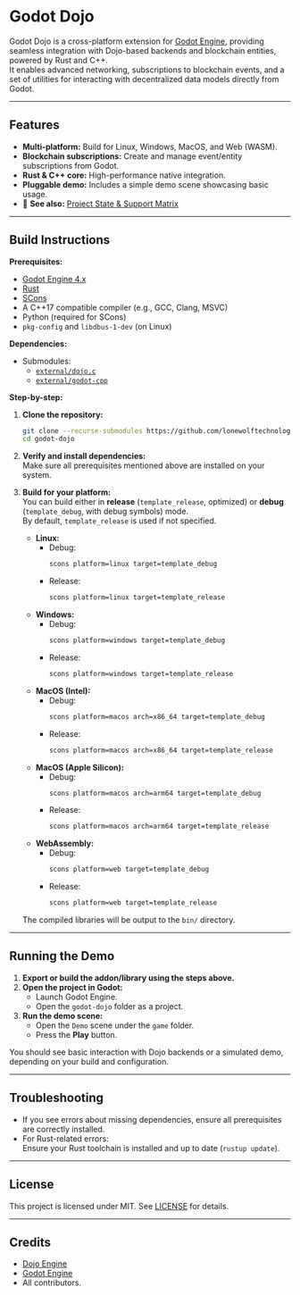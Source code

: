 # Godot Dojo

Godot Dojo is a cross-platform extension for [Godot Engine](https://godotengine.org/), providing seamless integration with Dojo-based backends and blockchain entities, powered by Rust and C++.  
It enables advanced networking, subscriptions to blockchain events, and a set of utilities for interacting with decentralized data models directly from Godot.

---

## Features

- **Multi-platform:** Build for Linux, Windows, MacOS, and Web (WASM).
- **Blockchain subscriptions:** Create and manage event/entity subscriptions from Godot.
- **Rust & C++ core:** High-performance native integration.
- **Pluggable demo:** Includes a simple demo scene showcasing basic usage.
- 📄 **See also:** [Project State & Support Matrix](project-state.md)

---

## Build Instructions

**Prerequisites:**
- [Godot Engine 4.x](https://godotengine.org/)
- [Rust](https://www.rust-lang.org/tools/install)
- [SCons](https://scons.org/pages/download.html)
- A C++17 compatible compiler (e.g., GCC, Clang, MSVC)
- Python (required for SCons)
- `pkg-config` and `libdbus-1-dev` (on Linux)

**Dependencies:**
- Submodules:
    - [`external/dojo.c`](https://github.com/dojoengine/dojo.c)
    - [`external/godot-cpp`](https://github.com/godotengine/godot-cpp)

**Step-by-step:**

1. **Clone the repository:**
    ```bash
    git clone --recurse-submodules https://github.com/lonewolftechnology/godot-dojo
    cd godot-dojo
    ```

2. **Verify and install dependencies:**  
   Make sure all prerequisites mentioned above are installed on your system.

3. **Build for your platform:**  
   You can build either in **release** (`template_release`, optimized) or **debug** (`template_debug`, with debug symbols) mode.  
   By default, `template_release` is used if not specified.

    - **Linux:**
      - Debug:
        ```bash
        scons platform=linux target=template_debug
        ```
      - Release:
        ```bash
        scons platform=linux target=template_release
        ```
    - **Windows:**
      - Debug:
        ```bash
        scons platform=windows target=template_debug
        ```
      - Release:
        ```bash
        scons platform=windows target=template_release
        ```
    - **MacOS (Intel):**
      - Debug:
        ```bash
        scons platform=macos arch=x86_64 target=template_debug
        ```
      - Release:
        ```bash
        scons platform=macos arch=x86_64 target=template_release
        ```
    - **MacOS (Apple Silicon):**
      - Debug:
        ```bash
        scons platform=macos arch=arm64 target=template_debug
        ```
      - Release:
        ```bash
        scons platform=macos arch=arm64 target=template_release
        ```
    - **WebAssembly:**
      - Debug:
        ```bash
        scons platform=web target=template_debug
        ```
      - Release:
        ```bash
        scons platform=web target=template_release
        ```

   The compiled libraries will be output to the `bin/` directory.

---

## Running the Demo

1. **Export or build the addon/library using the steps above.**
2. **Open the project in Godot:**
    - Launch Godot Engine.
    - Open the `godot-dojo` folder as a project.
3. **Run the demo scene:**
    - Open the `Demo` scene under the `game` folder.
    - Press the **Play** button.

You should see basic interaction with Dojo backends or a simulated demo, depending on your build and configuration.

---

## Troubleshooting

- If you see errors about missing dependencies, ensure all prerequisites are correctly installed.
- For Rust-related errors:  
  Ensure your Rust toolchain is installed and up to date (`rustup update`).

---

## License

This project is licensed under MIT. See [LICENSE](LICENSE) for details.

---

## Credits

- [Dojo Engine](https://github.com/dojoengine)
- [Godot Engine](https://godotengine.org/)
- All contributors.